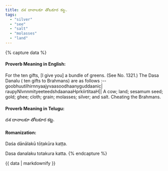 ```yaml
---
title: దశ దానాలకూ తోటకూర కట్ట.
tags:
  - "silver"
  - "see"
  - "salt"
  - "molasses"
  - "land"
---
```


{% capture data %}
#### Proverb Meaning in English:
For the ten gifts, [I give you] a bundle of greens.
(See No. 1321.)
The Dasa Danalu ( ten gifts to Brahmans) are as follows :--
goobhuutilhirnnyaajyvaasoodhaanyguddaanic|
raupyNlvnnmityeeteedshdaanaaHprkiirtitaaH||
A cow; land; sesamum seed; gold; ghee; cloth; grain; molasses; silver; and salt.
Cheating the Brahmans.

#### Proverb Meaning in Telugu:
దశ దానాలకూ తోటకూర కట్ట.

#### Romanization:
Daśa dānālakū tōṭakūra kaṭṭa.

Dasa danalaku totakura katta.
{% endcapture %}

{{ data | markdownify }}

